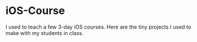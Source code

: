 iOS-Course
==========

I used to teach a few 3-day iOS courses. Here are the tiny projects I used to make with my students in class.
